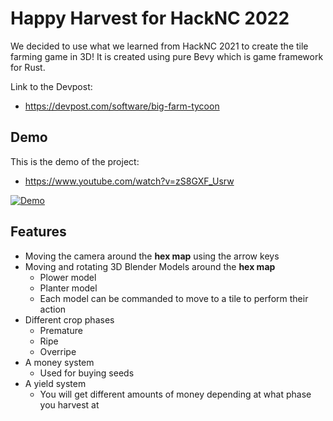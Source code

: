 # Happy Harvest for HackNC 2022

We decided to use what we learned from HackNC 2021 to create the tile farming game in 3D!
It is created using pure Bevy which is game framework for Rust.

Link to the Devpost:

- https://devpost.com/software/big-farm-tycoon

## Demo
 This is the demo of the project:

- https://www.youtube.com/watch?v=zS8GXF_Usrw

[![Demo](https://img.youtube.com/vi/zS8GXF_Usrw/0.jpg)](https://www.youtube.com/watch?v=zS8GXF_Usrw)

## Features
- Moving the camera around the **hex map** using the arrow keys
- Moving and rotating 3D Blender Models around the **hex map**
  - Plower model
  - Planter model
  - Each model can be commanded to move to a tile to perform their action
- Different crop phases
  - Premature
  - Ripe
  - Overripe
- A money system
  - Used for buying seeds
- A yield system 
  - You will get different amounts of money depending at what phase you harvest at

